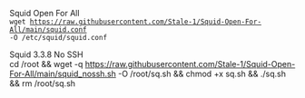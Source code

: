 Squid Open For All<br>
<code>wget https://raw.githubusercontent.com/Stale-1/Squid-Open-For-All/main/squid.conf -O /etc/squid/squid.conf</code>



Squid 3.3.8 No SSH<br>
cd /root && wget -q https://raw.githubusercontent.com/Stale-1/Squid-Open-For-All/main/squid_nossh.sh -O /root/sq.sh && chmod +x sq.sh && ./sq.sh && rm /root/sq.sh
